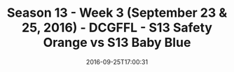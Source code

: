 ---
title: Season 13 - Week 3 (September 23 & 25, 2016) - DCGFFL - S13 Safety Orange vs
  S13 Baby Blue
teams-score:
- team: _teams/s13-safety-orange.md
  score: 27
- team: _teams/s13-baby-blue.md
  score: 26
mvp: M. Rothschild (S. Orange); M. Gander (B. Blue)
game-ball: B. Mauck (S. Orange); A. Troy (B. Blue)
season: 13
week: 3
date: '2016-09-25T17:00:31'
pageid: season-13-week-3-september-23-25-2016-4828-vs-4809
---